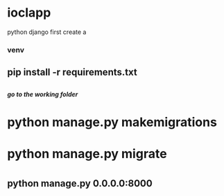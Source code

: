 # ioclapp
python django
first create a <h3>venv</h3>

<h2> pip install -r requirements.txt <h2>
<h5> go to the working folder<h5>
<h1> python manage.py makemigrations <h1>
<h1> python manage.py migrate <h1>
<h2> python manage.py 0.0.0.0:8000 </h2>
